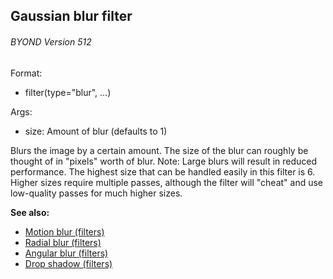 ## Gaussian blur filter 
###### BYOND Version 512

Format:
+   filter(type=\"blur\", \...)
<!-- -->
Args:
+   size: Amount of blur (defaults to 1)


Blurs the image by a certain amount. The size of the blur can
roughly be thought of in \"pixels\" worth of blur.
Note: Large blurs will result in reduced performance. The highest size
that can be handled easily in this filter is 6. Higher sizes require
multiple passes, although the filter will \"cheat\" and use low-quality
passes for much higher sizes.

**See also:**
+   [Motion blur (filters)](/ref/%7Bnotes%7D/filters/motion_blur.md) 
+   [Radial blur (filters)](/ref/%7Bnotes%7D/filters/radial_blur.md) 
+   [Angular blur (filters)](/ref/%7Bnotes%7D/filters/angular_blur.md) 
+   [Drop shadow (filters)](/ref/%7Bnotes%7D/filters/drop_shadow.md) <!-- -->